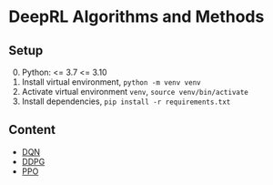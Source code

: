 # DeepRL Algorithms and Methods

## Setup

0. Python: <= 3.7 <= 3.10
1. Install virtual environment, `python -m venv venv`
2. Activate virtual environment `venv`, `source venv/bin/activate`
3. Install dependencies, `pip install -r requirements.txt`

## Content

* [DQN](./dqn.ipynb)
* [DDPG](./ddpg.ipynb)
* [PPO](./ppo.ipynb)
